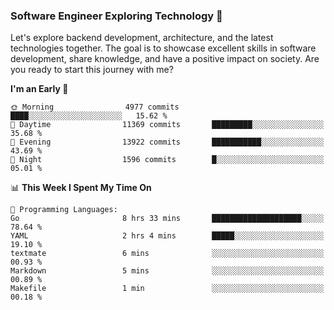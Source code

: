 ### Software Engineer Exploring Technology 🚀 

Let's explore backend development, architecture, and the latest technologies together. The goal is to showcase excellent skills in software development, share knowledge, and have a positive impact on society. Are you ready to start this journey with me?

<!--START_SECTION:waka-->
**I'm an Early 🐤** 

```text
🌞 Morning                4977 commits        ████░░░░░░░░░░░░░░░░░░░░░   15.62 % 
🌆 Daytime                11369 commits       █████████░░░░░░░░░░░░░░░░   35.68 % 
🌃 Evening                13922 commits       ███████████░░░░░░░░░░░░░░   43.69 % 
🌙 Night                  1596 commits        █░░░░░░░░░░░░░░░░░░░░░░░░   05.01 % 
```


📊 **This Week I Spent My Time On** 

```text
💬 Programming Languages: 
Go                       8 hrs 33 mins       ████████████████████░░░░░   78.64 % 
YAML                     2 hrs 4 mins        █████░░░░░░░░░░░░░░░░░░░░   19.10 % 
textmate                 6 mins              ░░░░░░░░░░░░░░░░░░░░░░░░░   00.93 % 
Markdown                 5 mins              ░░░░░░░░░░░░░░░░░░░░░░░░░   00.89 % 
Makefile                 1 min               ░░░░░░░░░░░░░░░░░░░░░░░░░   00.18 % 
```


<!--END_SECTION:waka-->
